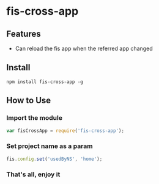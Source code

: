 # fis-cross-app
## Features
- Can reload the fis app when the referred app changed
## Install

```
npm install fis-cross-app -g
```
## How to Use
### Import the module
```js
var fisCrossApp = require('fis-cross-app');
```
### Set project name as a param
```js
fis.config.set('usedByNS', 'home');
```
### That's all, enjoy it
